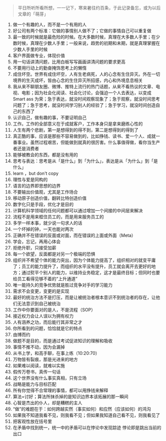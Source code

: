>  平日所听所看所想，一一记下，寒来暑往约百条，于此记录备忘，或为以后文章的「萌芽」

1. 做一个有趣的人，而不是一个有用的人
2. 好公司有两个标准：它做的事情别人做不了；它做的事情自己可以重复做
3. 最一致的时候就是最危险的时候。在大多数时候，真理在大多数人手里；在少数时候，真理在少数人手里；一般来说，趋势的初期和未期，就是真理掌握在少数人手里的时候
4. 客户界面做专业，体现价值
5. 用一句话讲清问题，比用白板写写画画讲清问题的要求更高
6. 不要用行动上的勤奋掩饰思考上的懒惰
7. 成住坏空。世界有成住坏空，人有生老病死，人的心念有生住异灭。外在一切境界的生灭成坏，皆由心念的生住异灭所招感，内心和外境息息相关
8. 我从来不聊朋友圈、微博、推特上流行的热门话题，从来不看热议的文章、电视、电影；因为社会化阅读、社会化讨论，会强迫一个人去表达，以变成 Smart ass 为荣；急于表达，就没时间观察现象了；急于观察，就没时间思考问题了；急于思考，就没时间学习别人的经验了；急于学习，就没时间创造自己的东西了
9. 认识自己，做有趣的事，不要证明自己
10. 工作。工作的全部意义在于成就客户，工作本身只是拿来磨练心性的
11. 人生有两个悲剧，第一是想得到的得不到，第二是想得到的得到了
12. 真正酷的事，应该是那些不容易做到的，比如挣钱、读书、爱一个人、成就一番事业。虽然过程艰苦，但能做到就真的很厉害。什么事值得做，看你当生产者还是消费者
13. 能够被教会的东西，都是没有用的
14. 思考与表达：思考是从「是什么」到「为什么」，表达是从「为什么」到「是什么」
15. learn ，but don't copy
16. 理性与爱是同构的
17. 语言的边界即思想的边界
18. 不要输出价值观，尤其是工作场合
19. 移动原子创造价值，翻转比特创造价值
20. 数字化只是手段，优化才是目的
21. 计算机科学领域的任何问题都可以通过增加一个间接的中间层来解决
22. 流程不是用来框住员工的，而是用来服务员工的
23. 多学一样本事，就少说一句求人的话
24. 一个坏掉的钟，一天也能对两次
25. 正确并不在错误的反面或对面，而在错误的上面或外面（Meta）
26. 学会，忘记，再用心体会
27. 拒绝升职，只接受加薪
28. 每一个欲望，反面都是对另一个极端的恐惧
29. 组织并不希望个体的能力突出，因为个体能力提高了，组织相对的就变平庸了；员工的能力提升了，而组织的水平没有提升，员工就会离开去更好的地方；通过熨平个别人的能力，以维持业务稳定，这才是最终目标；但同时也要给员工看得见够不着的“上升通道”
30. 唯一能持久的竞争优势就是胜过竞争对手的学习能力
31. 需求不会变更，变更的是实现
32. 最好的统治方法不是打压，而是让被统治者根本意识不到统治者的存在，让他们无法意识到自己被统治
33. 工作中你要面对的是人，不是流程（SOP）
34. 接近权力会让人误以为拥有权力
35. 人有涵养之功，而后能行其非常之才
36. 你所看到的问题，恰恰就是它的特点
37. 由博而约
38. 做题不是目的，而是通过考试促进知识的理解和吸收
39. 事情不推不动，因为会漏掉
40. 从书上学，和高手聊，在事上练（10:20:70）
41. 万物皆有裂痕，那是光进来的地方
42. 如果难以阅读，就难以实施
43. 假传万卷书，真传一句话
44. 这个世界没有什么事实真相，只有立场
45. 战略是能力与目标匹配
46. 所有你觉得不合常理的事情，都可以用挣钱来解释
47. 算法=讨好；算法所抹杀掉的是知识边界本该拓展的那一瞬间
48. 心智是杰出的仆人，却是糟糕的主人
49. “做”的难题在于：如何跨越实然（事实如何）和应然（应该如何）的鸿沟
50. 如果我不知道我看不见，则我看不见；但如果我知道自己看不见，则我看见了
51. 把客观性放在括号里
52. 在矛盾中找到统一，统一中的矛盾可以在悖论中发现踪迹
悖论即是跳出当前的出口









